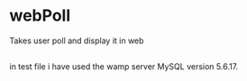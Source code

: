 # webPoll
Takes user poll and display it in web
##
in test file i have used the wamp server MySQL version 5.6.17.
